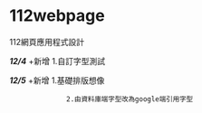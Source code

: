 # 112webpage
112網頁應用程式設計

***12/4*** +新增 1.自訂字型測試

***12/5*** +新增 1.基礎排版想像

                  2.由資料庫端字型改為google端引用字型

